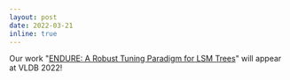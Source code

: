 ```yaml
---
layout: post
date: 2022-03-21
inline: true
---
```


Our work "[ENDURE: A Robust Tuning Paradigm for LSM Trees](https://dl.acm.org/doi/10.14778/3529337.3529345)" will appear at VLDB 2022!
